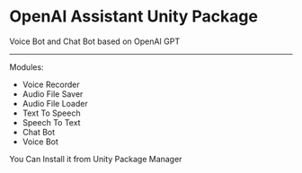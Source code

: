 # OpenAI Assistant Unity Package
  Voice Bot and Chat Bot based on OpenAI GPT

------------------------------------------------
  
Modules:
- Voice Recorder
- Audio File Saver
- Audio File Loader
- Text To Speech
- Speech To Text
- Chat Bot
- Voice Bot

You Can Install it from Unity Package Manager
